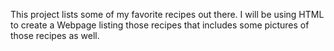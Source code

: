 This project lists some of my favorite recipes out there. I will be using HTML to create a Webpage listing those recipes that includes some pictures of those recipes as well.

